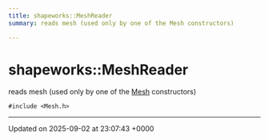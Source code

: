 ```yaml
---
title: shapeworks::MeshReader
summary: reads mesh (used only by one of the Mesh constructors) 

---
```


# shapeworks::MeshReader



reads mesh (used only by one of the [Mesh](../Classes/classshapeworks_1_1Mesh.md) constructors) 


`#include <Mesh.h>`

-------------------------------

Updated on 2025-09-02 at 23:07:43 +0000